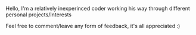 Hello, I'm a relatively inexperinced coder working his way through different personal projects/Interests

Feel free to comment/leave any form of feedback, it's all appreciated :)
